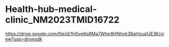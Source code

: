 # Health-hub-medical-clinic_NM2023TMID16722
https://drive.google.com/file/d/1H0ve6q8Ma7Wtqr8HNhnk38aHzua1JE3K/view?usp=drivesdk
